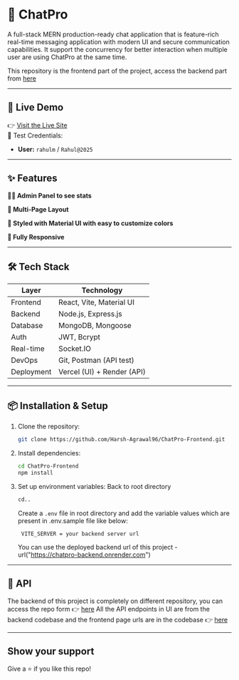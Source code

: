 # 🏥 ChatPro

A full-stack MERN production-ready chat application that is feature-rich real-time messaging application with modern UI and secure communication capabilities.
It support the concurrency for better interaction when multiple user are using ChatPro at the same time.

This repository is the frontend part of the project, access the backend part from [here](https://github.com/Harsh-Agrawal96/ChatPro-Backend)

---

## 🚀 Live Demo

👉 [Visit the Live Site](https://chatpro-rosy.vercel.app)  
🔑 Test Credentials:
- **User:** `rahulm` / `Rahul@2025`  
<!-- - **Admin Key:** `A7B9wrC3tD5Esw1F2G8rH`
- **Admin login url:** `https://chatpro-rosy.vercel.app/admin` -->

---

## ✨ Features

**🧑‍💻 Admin Panel to see stats**

**📖 Multi-Page Layout**

**🎨 Styled with Material UI with easy to customize colors**

**📱 Fully Responsive**

---

## 🛠️ Tech Stack

| Layer        | Technology                     |
|--------------|------------------------------- |
| Frontend     | React, Vite, Material UI       |
| Backend      | Node.js, Express.js            |
| Database     | MongoDB, Mongoose              |
| Auth         | JWT, Bcrypt                    |
| Real-time    | Socket.IO                      |
| DevOps       | Git, Postman (API test)        |
| Deployment   | Vercel (UI) + Render (API)     |

---

## 📦 Installation & Setup

1. Clone the repository:
   ```bash
   git clone https://github.com/Harsh-Agrawal96/ChatPro-Frontend.git
   ```

2. Install dependencies:
   ```bash
   cd ChatPro-Frontend
   npm install
   ```

3. Set up environment variables:
   Back to root directory
   ```bash
   cd..
   ```
   Create a `.env` file in root directory and add the variable values which are present in .env.sample file like below:
   ```env
    VITE_SERVER = your backend server url
   ```
   You can use the deployed backend url of this project - url("https://chatpro-backend.onrender.com")

---

## 📡 API

The backend of this project is completely on different repository, you can access the repo form 👉 [here](https://github.com/Harsh-Agrawal96/ChatPro-Backend)
All the API endpoints in UI are from the backend codebase and the frontend page urls are in the codebase 👉 [here](https://github.com/Harsh-Agrawal96/ChatPro-Frontend/blob/main/src/App.jsx)

---

## Show your support

Give a ⭐ if you like this repo!